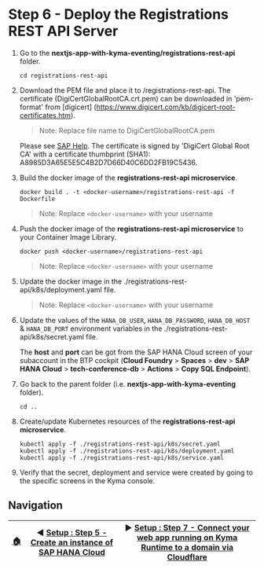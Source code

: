# Step 6 - Deploy the Registrations REST API Server

1. Go to the **nextjs-app-with-kyma-eventing/registrations-rest-api** folder.

   ```shell
   cd registrations-rest-api
   ```
2. Download the PEM file and place it to /registrations-rest-api. The certificate (DigiCertGlobalRootCA.crt.pem) can be downloaded in 'pem-format' from [digicert]      (https://www.digicert.com/kb/digicert-root-certificates.htm).
   > Note: Replace file name to DigiCertGlobalRootCA.pem
   
   Please see [SAP Help](https://help.sap.com/docs/HANA_SERVICE_CF/cc53ad464a57404b8d453bbadbc81ceb/5bd9bcec690346a8b36df9161b1343c2.html?locale=en-US).
   The certificate is signed by 'DigiCert Global Root CA' with a certificate thumbprint (SHA1): A8985D3A65E5E5C4B2D7D66D40C6DD2FB19C5436.

3. Build the docker image of the **registrations-rest-api microservice**.

   ```shell
   docker build . -t <docker-username>/registrations-rest-api -f Dockerfile
   ```

   > Note: Replace `<docker-username>` with your username

4. Push the docker image of the **registrations-rest-api microservice** to your Container Image Library.

   ```shell
   docker push <docker-username>/registrations-rest-api
   ```

   > Note: Replace `<docker-username>` with your username

5. Update the docker image in the ./registrations-rest-api/k8s/deployment.yaml file.

   > Note: Replace `<docker-username>` with your username

6. Update the values of the `HANA_DB_USER`, `HANA_DB_PASSWORD`, `HANA_DB_HOST` & `HANA_DB_PORT` environment variables in the ./registrations-rest-api/k8s/secret.yaml file.

   The **host** and **port** can be got from the SAP HANA Cloud screen of your subaccount in the BTP cockpit (**Cloud Foundry** > **Spaces** > **dev** > **SAP HANA Cloud** > **tech-conference-db** > **Actions** > **Copy SQL Endpoint**).

7. Go back to the parent folder (i.e. **nextjs-app-with-kyma-eventing** folder).

   ```shell
   cd ..
   ```

7. Create/update Kubernetes resources of the **registrations-rest-api microservice**.

   ```shell
   kubectl apply -f ./registrations-rest-api/k8s/secret.yaml
   kubectl apply -f ./registrations-rest-api/k8s/deployment.yaml
   kubectl apply -f ./registrations-rest-api/k8s/service.yaml
   ```

8. Verify that the secret, deployment and service were created by going to the specific screens in the Kyma console.

## Navigation

| [:house:](../../README.md) | :arrow_backward: [Setup : Step 5 - Create an instance of SAP HANA Cloud](step-5.md) | :arrow_forward: [Setup : Step 7 - Connect your web app running on Kyma Runtime to a domain via Cloudflare](step-7.md) |
| -------------------------- | ----------------------------------------------------------------------------------- | ------------------------------------------------------------------------------------------------------------------------- |

